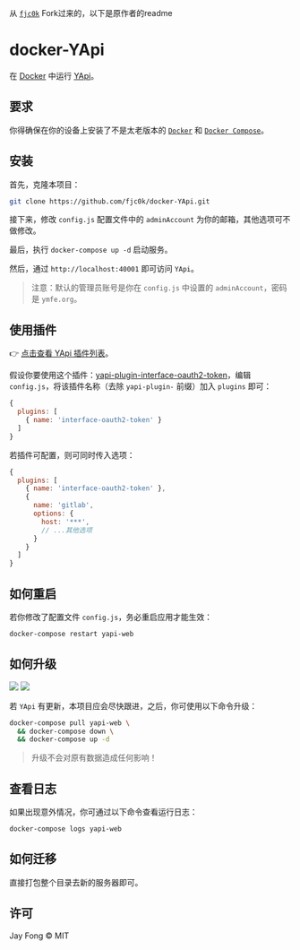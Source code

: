 从 [`fjc0k`](https://github.com/fjc0k/docker-YApi) Fork过来的，以下是原作者的readme
# docker-YApi

在 [Docker](https://www.docker.com/) 中运行 [YApi](https://github.com/YMFE/yapi)。

## 要求

你得确保在你的设备上安装了不是太老版本的 [`Docker`](https://docs.docker.com/install/linux/docker-ce/centos/#install-docker-ce) 和 [`Docker Compose`](https://docs.docker.com/compose/install/)。

## 安装

首先，克隆本项目：

```bash
git clone https://github.com/fjc0k/docker-YApi.git
```

接下来，修改 `config.js` 配置文件中的 `adminAccount` 为你的邮箱，其他选项可不做修改。

最后，执行 `docker-compose up -d` 启动服务。

然后，通过 `http://localhost:40001` 即可访问 `YApi`。

> 注意：默认的管理员账号是你在 `config.js` 中设置的 `adminAccount`，密码是 `ymfe.org`。

## 使用插件

👉 [点击查看 YApi 插件列表](https://www.npmjs.com/search?q=yapi-plugin-)。

假设你要使用这个插件：[yapi-plugin-interface-oauth2-token](https://www.npmjs.com/package/yapi-plugin-interface-oauth2-token)，编辑 `config.js`，将该插件名称（去除 `yapi-plugin-` 前缀）加入 `plugins` 即可：

```js
{
  plugins: [
    { name: 'interface-oauth2-token' }
  ]
}
```

若插件可配置，则可同时传入选项：

```js
{
  plugins: [
    { name: 'interface-oauth2-token' },
    {
      name: 'gitlab',
      options: {
        host: '***',
        // ...其他选项
      }
    }
  ]
}
```

## 如何重启

若你修改了配置文件 `config.js`，务必重启应用才能生效：

```bash
docker-compose restart yapi-web
```

## 如何升级

<img src="https://badgen.net/github/tag/YMFE/yapi?label=YApi%20%E6%9C%80%E6%96%B0%E7%89%88%E6%9C%AC"> <img src="https://badgen.net/github/tag/fjc0k/docker-YApi?label=docker-YApi%20%E6%9C%80%E6%96%B0%E7%89%88%E6%9C%AC">

若 `YApi` 有更新，本项目应会尽快跟进，之后，你可使用以下命令升级：

```bash
docker-compose pull yapi-web \
  && docker-compose down \
  && docker-compose up -d
```

> 升级不会对原有数据造成任何影响！

## 查看日志

如果出现意外情况，你可通过以下命令查看运行日志：

```bash
docker-compose logs yapi-web
```

## 如何迁移

直接打包整个目录去新的服务器即可。

## 许可

Jay Fong © MIT
